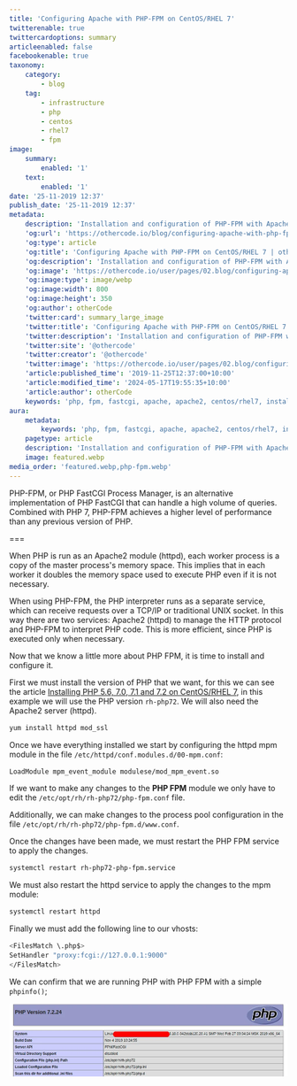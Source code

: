 ```yaml
---
title: 'Configuring Apache with PHP-FPM on CentOS/RHEL 7'
twitterenable: true
twittercardoptions: summary
articleenabled: false
facebookenable: true
taxonomy:
    category:
        - blog
    tag:
        - infrastructure
        - php
        - centos
        - rhel7
        - fpm
image:
    summary:
        enabled: '1'
    text:
        enabled: '1'
date: '25-11-2019 12:37'
publish_date: '25-11-2019 12:37'
metadata:
    description: 'Installation and configuration of PHP-FPM with Apache2 on CentOS/RHEL7.'
    'og:url': 'https://othercode.io/blog/configuring-apache-with-php-fpm-on-centos-rhel-7'
    'og:type': article
    'og:title': 'Configuring Apache with PHP-FPM on CentOS/RHEL 7 | otherCode'
    'og:description': 'Installation and configuration of PHP-FPM with Apache2 on CentOS/RHEL7.'
    'og:image': 'https://othercode.io/user/pages/02.blog/configuring-apache-with-php-fpm-on-centos-rhel-7/featured.webp'
    'og:image:type': image/webp
    'og:image:width': 800
    'og:image:height': 350
    'og:author': otherCode
    'twitter:card': summary_large_image
    'twitter:title': 'Configuring Apache with PHP-FPM on CentOS/RHEL 7 | otherCode'
    'twitter:description': 'Installation and configuration of PHP-FPM with Apache2 on CentOS/RHEL7.'
    'twitter:site': '@othercode'
    'twitter:creator': '@othercode'
    'twitter:image': 'https://othercode.io/user/pages/02.blog/configuring-apache-with-php-fpm-on-centos-rhel-7/featured.webp'
    'article:published_time': '2019-11-25T12:37:00+10:00'
    'article:modified_time': '2024-05-17T19:55:35+10:00'
    'article:author': otherCode
    keywords: 'php, fpm, fastcgi, apache, apache2, centos/rhel7, installation and configuration'
aura:
    metadata:
        keywords: 'php, fpm, fastcgi, apache, apache2, centos/rhel7, installation and configuration'
    pagetype: article
    description: 'Installation and configuration of PHP-FPM with Apache2 on CentOS/RHEL7.'
    image: featured.webp
media_order: 'featured.webp,php-fpm.webp'
---
```


PHP-FPM, or PHP FastCGI Process Manager, is an alternative implementation of PHP FastCGI that can handle a high volume of queries. Combined with PHP 7, PHP-FPM achieves a higher level of performance than any previous version of PHP.

===

When PHP is run as an Apache2 module (httpd), each worker process is a copy of the master process's memory space. This implies that in each worker it doubles the memory space used to execute PHP even if it is not necessary.

When using PHP-FPM, the PHP interpreter runs as a separate service, which can receive requests over a TCP/IP or traditional UNIX socket. In this way there are two services: Apache2 (httpd) to manage the HTTP protocol and PHP-FPM to interpret PHP code. This is more efficient, since PHP is executed only when necessary.

Now that we know a little more about PHP FPM, it is time to install and configure it.

First we must install the version of PHP that we want, for this we can see the article [Installing PHP 5.6, 7.0, 7.1 and 7.2 on CentOS/RHEL 7](/blog/installing-php-5-6-7-0-7-1-and-7-2-on-centos-rhel-7), in this example we will use the PHP version `rh-php72`. We will also need the Apache2 server (httpd).

```bash
yum install httpd mod_ssl
```

Once we have everything installed we start by configuring the httpd mpm module in the file `/etc/httpd/conf.modules.d/00-mpm.conf`:

```bash
LoadModule mpm_event_module modulese/mod_mpm_event.so
```

If we want to make any changes to the **PHP FPM** module we only have to edit the `/etc/opt/rh/rh-php72/php-fpm.conf` file.

Additionally, we can make changes to the process pool configuration in the file `/etc/opt/rh/rh-php72/php-fpm.d/www.conf`.

Once the changes have been made, we must restart the PHP FPM service to apply the changes.

```bash
systemctl restart rh-php72-php-fpm.service
```

We must also restart the httpd service to apply the changes to the mpm module:

```bash
systemctl restart httpd
```

Finally we must add the following line to our vhosts:

```bash
<FilesMatch \.php$>
SetHandler "proxy:fcgi://127.0.0.1:9000"
</FilesMatch>
```

We can confirm that we are running PHP with PHP FPM with a simple `phpinfo()`;

![php-fpm](php-fpm.webp "php-fpm")